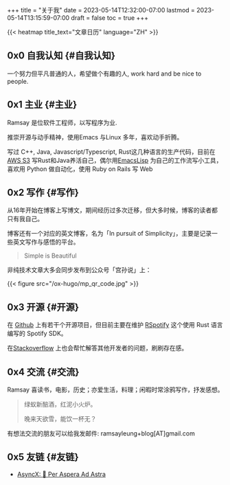 +++
title = "关于我"
date = 2023-05-14T12:32:00-07:00
lastmod = 2023-05-14T13:15:59-07:00
draft = false
toc = true
+++

{{< heatmap title_text="文章日历" language="ZH" >}}

## <span class="section-num">0x0</span> 自我认知 {#自我认知}
一个努力但平凡普通的人，希望做个有趣的人, work hard and be nice to people. 

## <span class="section-num">0x1</span> 主业 {#主业}

Ramsay 是位软件工程师，以写程序为业.<br/>

推崇开源与动手精神，使用Emacs 与Linux 多年，喜欢动手折腾。 <br/>

写过 C++, Java, Javascript/Typescript, Rust这几种语言的生产代码，目前在[AWS S3](https://aws.amazon.com/s3/) 写Rust和Java养活自己，偶尔用[EmacsLisp](https://github.com/ramsayleung/emacs.d) 为自己的工作流写小工具，喜欢用 Python 做自动化，使用 Ruby on Rails 写 Web <br/>


## <span class="section-num">0x2</span> 写作 {#写作}

从16年开始在博客上写博文，期间经历过多次迁移，但大多时候，博客的读者都只有我自己。 <br/>

博客还有一个对应的英文博客，名为「In pursuit of Simplicity」，主要是记录一些英文写作与感悟的平台。 <br/>

> Simple is Beautiful <br/>

非纯技术文章大多会同步发布到公众号「宫孙说」上： <br/>

{{< figure src="/ox-hugo/mp_qr_code.jpg" >}} <br/>


## <span class="section-num">0x3</span> 开源 {#开源}

在 [Github](<https://github.com/ramsayleung>) 上有若干个开源项目，但目前主要在维护 [RSpotify](<https://github.com/ramsayleung/rspotify>) 这个使用 Rust 语言编写的 Spotify SDK。 <br/>

在[Stackoverflow](<https://stackoverflow.com/users/5738112/ramsay>) 上也会帮忙解答其他开发者的问题，刷刷存在感。 <br/>


## <span class="section-num">0x4</span> 交流 {#交流}

Ramsay 喜读书，电影，历史；亦爱生活，料理；闲暇时常涂鸦写作，抒发感想。 <br/>

> 绿蚁新醅酒，红泥小火炉。 <br/>
> 
> 晚来天欲雪，能饮一杯无？ <br/>

有想法交流的朋友可以给我发邮件: ramsayleung+blog[AT]gmail.com <br/>


## <span class="section-num">0x5</span> 友链 {#友链}

- [AsyncX: 🌌 Per Aspera Ad Astra](https://blog.asyncx.top)

